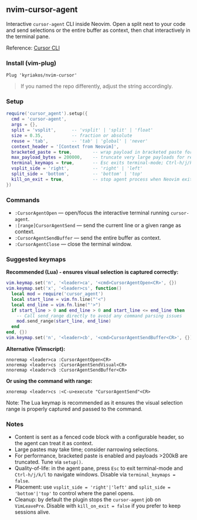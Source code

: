 ## nvim-cursor-agent

Interactive `cursor-agent` CLI inside Neovim. Open a split next to your code and send selections or the entire buffer as context, then chat interactively in the terminal pane.

Reference: [Cursor CLI](https://cursor.com/cli)

### Install (vim-plug)

```vim
Plug 'kyriakos/nvim-cursor'
```

> If you named the repo differently, adjust the string accordingly.

### Setup

```lua
require('cursor_agent').setup({
  cmd = 'cursor-agent',
  args = {},
  split = 'vsplit',      -- 'vsplit' | 'split' | 'float'
  size = 0.35,           -- fraction or absolute
  reuse = 'tab',         -- 'tab' | 'global' | 'never'
  context_header = '[Context from Neovim]',
  bracketed_paste = true,        -- wrap payload in bracketed paste for faster TUI handling
  max_payload_bytes = 200000,    -- truncate very large payloads for responsiveness
  terminal_keymaps = true,       -- Esc exits terminal-mode; Ctrl-h/j/k/l move windows
  vsplit_side = 'right',         -- 'right' | 'left'
  split_side = 'bottom',         -- 'bottom' | 'top'
  kill_on_exit = true,           -- stop agent process when Neovim exits
})
```

### Commands

- `:CursorAgentOpen` — open/focus the interactive terminal running `cursor-agent`.
- `:[range]CursorAgentSend` — send the current line or a given range as context.
- `:CursorAgentSendBuffer` — send the entire buffer as context.
- `:CursorAgentClose` — close the terminal window.

### Suggested keymaps

**Recommended (Lua) - ensures visual selection is captured correctly:**

```lua
vim.keymap.set('n', '<leader>ca', '<cmd>CursorAgentOpen<CR>', {})
vim.keymap.set('x', '<leader>cs', function()
  local mod = require('cursor_agent')
  local start_line = vim.fn.line("'<")
  local end_line = vim.fn.line("'>")
  if start_line > 0 and end_line > 0 and start_line <= end_line then
    -- Call send_range directly to avoid any command parsing issues
    mod.send_range(start_line, end_line)
  end
end, {})
vim.keymap.set('n', '<leader>cb', '<cmd>CursorAgentSendBuffer<CR>', {})
```

**Alternative (Vimscript):**

```vim
nnoremap <leader>ca :CursorAgentOpen<CR>
xnoremap <leader>cs :CursorAgentSendVisual<CR>
nnoremap <leader>cb :CursorAgentSendBuffer<CR>
```

**Or using the command with range:**

```vim
xnoremap <leader>cs :<C-u>execute "CursorAgentSend"<CR>
```

Note: The Lua keymap is recommended as it ensures the visual selection range is properly captured and passed to the command.

### Notes

- Content is sent as a fenced code block with a configurable header, so the agent can treat it as context.
- Large pastes may take time; consider narrowing selections.
 - For performance, bracketed paste is enabled and payloads >200kB are truncated. Tune via `setup()`.
 - Quality-of-life: in the agent pane, press `Esc` to exit terminal-mode and `Ctrl-h/j/k/l` to navigate windows. Disable via `terminal_keymaps = false`.
 - Placement: use `vsplit_side = 'right'|'left'` and `split_side = 'bottom'|'top'` to control where the panel opens.
 - Cleanup: by default the plugin stops the `cursor-agent` job on `VimLeavePre`. Disable with `kill_on_exit = false` if you prefer to keep sessions alive.



